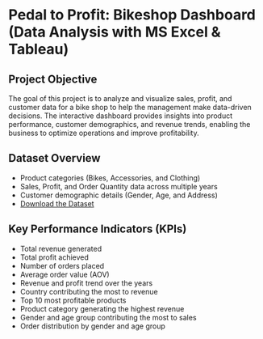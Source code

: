 # Pedal to Profit: Bikeshop Dashboard (Data Analysis with MS Excel & Tableau)
## Project Objective
The goal of this project is to analyze and visualize sales, profit, and customer data for a bike shop to help the management make data-driven decisions. The interactive dashboard provides insights into product performance, customer demographics, and revenue trends, enabling the business to optimize operations and improve profitability.

## Dataset Overview
- Product categories (Bikes, Accessories, and Clothing)
- Sales, Profit, and Order Quantity data across multiple years
- Customer demographic details (Gender, Age, and Address)
- <a href="https://github.com/CarloMorga/Pedal-to-Profit---Dashboard/blob/main/Pedal%20to%20Profit%20-%20Data.xlsx">Download the Dataset</a>

## Key Performance Indicators (KPIs)
- Total revenue generated
- Total profit achieved
- Number of orders placed
- Average order value (AOV)
- Revenue and profit trend over the years
- Country contributing the most to revenue
- Top 10 most profitable products
- Product category generating the highest revenue
- Gender and age group contributing the most to sales
- Order distribution by gender and age group
